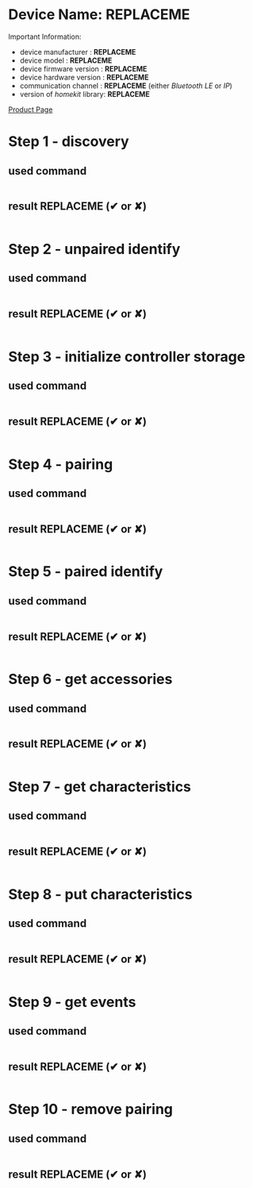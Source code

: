 # Device Name: **REPLACEME**

Important Information:
 * device manufacturer : **REPLACEME**
 * device model : **REPLACEME**
 * device firmware version : **REPLACEME**
 * device hardware version : **REPLACEME**
 * communication channel : **REPLACEME** (either *Bluetooth LE* or *IP*)
 * version of *homekit* library: **REPLACEME**

[Product Page](**REPLACEME**)

# Step 1 - discovery

## used command

```bash

```

## result **REPLACEME** (✔ or ✘)

```text

```

# Step 2 - unpaired identify

## used command

```bash

```

## result **REPLACEME** (✔ or ✘)

```text

```

# Step 3 - initialize controller storage

## used command

```bash

```

## result **REPLACEME** (✔ or ✘)

```text

```

# Step 4 - pairing

## used command

```bash

```

## result **REPLACEME** (✔ or ✘)

```text

```

# Step 5 - paired identify

## used command

```bash

```

## result **REPLACEME** (✔ or ✘)

```text

```

# Step 6 - get accessories

## used command

```bash

```

## result **REPLACEME** (✔ or ✘)

```text

```

# Step 7 - get characteristics

## used command

```json

```

## result **REPLACEME** (✔ or ✘)

```text

```

# Step 8 - put characteristics

## used command

```bash

```

## result **REPLACEME** (✔ or ✘)

```text

```

# Step 9 - get events

## used command

```bash

```

## result **REPLACEME** (✔ or ✘)

```text

```

# Step 10 - remove pairing

## used command

```bash

```

## result **REPLACEME** (✔ or ✘)

```text

```
